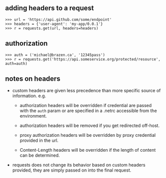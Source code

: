 adding headers to a request
---------------------------

    >>> url = 'https://api.github.com/some/endpoint'
    >>> headers = {'user-agent': 'my-app/0.0.1'}
    >>> r = requests.get(url, headers=headers)

authorization
-------------

    >>> auth = ('michael@brazen.ca', '12345pass')
    >>> r = requests.get('https://api.someservice.org/protected/resource', auth=auth)

notes on headers
----------------
- custom headers are given less precedence than more specific source of information. e.g.
    - authorization headers will be overridden if credential are passed with the `auth` param or are specified in a .netrc accessible from the environment.
        
    - authorization headers will be removed if you get redirected off-host. 
    
    - proxy authorization headers will be overridden by proxy credential provided in the url.

    - Content-Length headers will be overridden if the length of content can be determined.

- requests does not change its behavior based on custom headers provided, they are simply passed on into the final request.


